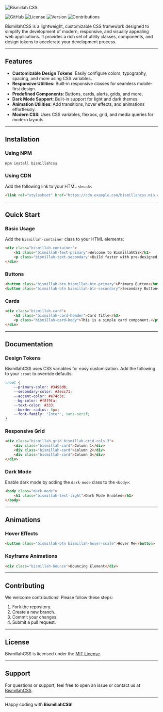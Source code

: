 ![Bismillah CSS](https://github.com/user-attachments/assets/751fae65-79ad-43a2-aef7-db0a46fcec8b)

![GitHub](https://img.shields.io/badge/GitHub-BismillahCSS-blue?style=flat-square&logo=github)
![License](https://img.shields.io/badge/License-MIT-green?style=flat-square)
![Version](https://img.shields.io/badge/Version-1.0.0-orange?style=flat-square)
![Contributions](https://img.shields.io/badge/Contributions-Welcome-brightgreen?style=flat-square)

BismillahCSS is a lightweight, customizable CSS framework designed to simplify the development of modern, responsive, and visually appealing web applications. It provides a rich set of utility classes, components, and design tokens to accelerate your development process.

---

## Features

- **Customizable Design Tokens**: Easily configure colors, typography, spacing, and more using CSS variables.
- **Responsive Utilities**: Built-in responsive classes for seamless mobile-first design.
- **Predefined Components**: Buttons, cards, alerts, grids, and more.
- **Dark Mode Support**: Built-in support for light and dark themes.
- **Animation Utilities**: Add transitions, hover effects, and animations effortlessly.
- **Modern CSS**: Uses CSS variables, flexbox, grid, and media queries for modern layouts.

---

## Installation

### Using NPM
```bash
npm install bismillahcss
```

### Using CDN
Add the following link to your HTML `<head>`:
```html
<link rel="stylesheet" href="https://cdn.example.com/bismillahcss.min.css">
```

---

## Quick Start

### Basic Usage
Add the `bismillah-container` class to your HTML elements:
```html
<div class="bismillah-container">
    <h1 class="bismillah-text-primary">Welcome to BismillahCSS</h1>
    <p class="bismillah-text-secondary">Build faster with pre-designed components.</p>
</div>
```

### Buttons
```html
<button class="bismillah-btn bismillah-btn-primary">Primary Button</button>
<button class="bismillah-btn bismillah-btn-secondary">Secondary Button</button>
```

### Cards
```html
<div class="bismillah-card">
    <h3 class="bismillah-card-header">Card Title</h3>
    <p class="bismillah-card-body">This is a simple card component.</p>
</div>
```

---

## Documentation

### Design Tokens
BismillahCSS uses CSS variables for easy customization. Add the following to your `:root` to override defaults:
```css
:root {
    --primary-color: #3498db;
    --secondary-color: #2ecc71;
    --accent-color: #e74c3c;
    --bg-color: #f8f9fa;
    --text-color: #333;
    --border-radius: 8px;
    --font-family: "Inter", sans-serif;
}
```

### Responsive Grid
```html
<div class="bismillah-grid bismillah-grid-cols-3">
    <div class="bismillah-card">Column 1</div>
    <div class="bismillah-card">Column 2</div>
    <div class="bismillah-card">Column 3</div>
</div>
```

### Dark Mode
Enable dark mode by adding the `dark-mode` class to the `<body>`:
```html
<body class="dark-mode">
    <h1 class="bismillah-text-light">Dark Mode Enabled</h1>
</body>
```

---

## Animations
### Hover Effects
```html
<button class="bismillah-btn bismillah-hover-scale">Hover Me</button>
```

### Keyframe Animations
```html
<div class="bismillah-bounce">Bouncing Element</div>
```

---

## Contributing

We welcome contributions! Please follow these steps:
1. Fork the repository.
2. Create a new branch.
3. Commit your changes.
4. Submit a pull request.

---

## License

BismillahCSS is licensed under the [MIT License](LICENSE).

---

## Support

For questions or support, feel free to open an issue or contact us at [BismillahCSS](mailto:codewithbismillah@gmail.com).

---

Happy coding with **BismillahCSS**!   
